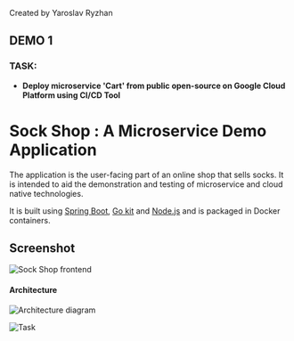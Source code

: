 Created by Yaroslav Ryzhan

## DEMO 1

### TASK: 
* **Deploy microservice 'Cart' from public open-source on Google Cloud Platform using CI/CD Tool**

# Sock Shop : A Microservice Demo Application

The application is the user-facing part of an online shop that sells socks. It is intended to aid the demonstration and testing of microservice and cloud native technologies.

It is built using [Spring Boot](http://projects.spring.io/spring-boot/), [Go kit](http://gokit.io) and [Node.js](https://nodejs.org/) and is packaged in Docker containers.

## Screenshot

![Sock Shop frontend](https://github.com/microservices-demo/microservices-demo.github.io/raw/master/assets/sockshop-frontend.png)

#### Architecture

![Architecture diagram](https://github.com/ryzhan/Tasks_DevOps_SoftServe/blob/jenkins/test-server/DEMO1_TERRAFORM/images/Architecture.png  "Architecture")



![Task](https://github.com/ryzhan/Tasks_DevOps_SoftServe/blob/jenkins/test-server/DEMO1_TERRAFORM/images/Task.jpg  "Task image")
